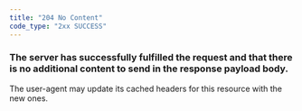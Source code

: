 ```yaml
---
title: "204 No Content"
code_type: "2xx SUCCESS"
---
```


### The server has successfully fulfilled the request and that there is no additional content to send in the response payload body.

The user-agent may update its cached headers for this resource with the new ones.
